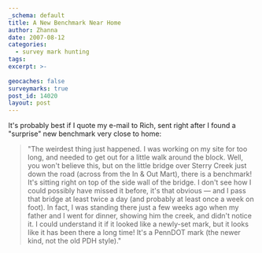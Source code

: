 ```yaml
---
_schema: default
title: A New Benchmark Near Home
author: Zhanna
date: 2007-08-12
categories:
  - survey mark hunting
tags:
excerpt: >- 
  
geocaches: false
surveymarks: true
post_id: 14020
layout: post         
---
```


It's probably best if I quote my e-mail to Rich, sent right after I found a "surprise" new benchmark very close to home:

> "The weirdest thing just happened. I was working on my site for too long, and needed to get out for a little walk around the block. Well, you won't believe this, but on the little bridge over Sterry Creek just down the road (across from the In & Out Mart), there is a benchmark! It's sitting right on top of the side wall of the bridge. I don't see how I could possibly have missed it before, it's that obvious — and I pass that bridge at least twice a day (and probably at least once a week on foot). In fact, I was standing there just a few weeks ago when my father and I went for dinner, showing him the creek, and didn't notice it. I could understand it if it looked like a newly-set mark, but it looks like it has been there a long time! It's a PennDOT mark (the newer kind, not the old PDH style)."
